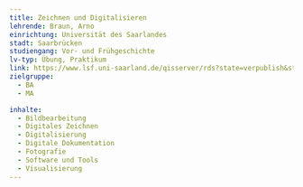 ```yaml
---
title: Zeichnen und Digitalisieren
lehrende: Braun, Arno
einrichtung: Universität des Saarlandes
stadt: Saarbrücken
studiengang: Vor- und Frühgeschichte
lv-typ: Übung, Praktikum
link: https://www.lsf.uni-saarland.de/qisserver/rds?state=verpublish&status=init&vmfile=no&publishid=149971&moduleCall=webInfo&publishConfFile=webInfo&publishSubDir=veranstaltung
zielgruppe:
  - BA
  - MA

inhalte:
  - Bildbearbeitung
  - Digitales Zeichnen
  - Digitalisierung
  - Digitale Dokumentation
  - Fotografie
  - Software und Tools
  - Visualisierung
---
```

 
